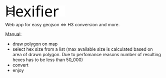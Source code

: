 ![Hexifier](https://raw.githubusercontent.com/jedluk/hexifier/main/src/components/svg/logo.svg)

Web app for easy geojson <=> H3 conversion and more.

Manual:
 - draw polygon on map 
 - select hex size from a list (max available size is calculated based on area of drawn polygon. Due to perfomance reasons number of resulting hexes has to be less than 50_000)
 - convert
 - enjoy